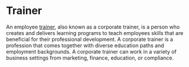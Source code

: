 # Trainer
An employee [trainer](http://fitappnow.com/), also known as a corporate trainer, is a person who creates and delivers learning programs to teach employees skills that are beneficial for their professional development. A corporate trainer is a profession that comes together with diverse education paths and employment backgrounds. A corporate trainer can work in a variety of business settings from marketing, finance, education, or compliance.
